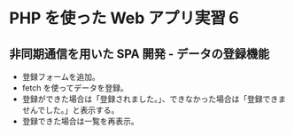 # PHP を使った Web アプリ実習６

## 非同期通信を用いた SPA 開発 - データの登録機能

* 登録フォームを追加。
* fetch を使ってデータを登録。
* 登録ができた場合は「登録されました。」、できなかった場合は「登録できませんでした。」と表示する。
* 登録できた場合は一覧を再表示。

  